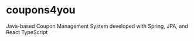 # coupons4you
Java-based Coupon Management System developed with Spring, JPA, and React TypeScript 
